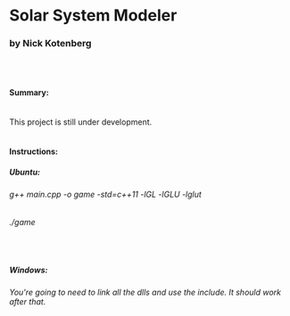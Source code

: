 <h1>Solar System Modeler</h1>
<h3>by Nick Kotenberg</h3>
<br /><br />

<h4>Summary:</h4><br />
	This project is still under development.
<br /><br />
<h4>Instructions:</h4>
	<h5>Ubuntu:</h5>
		<h6>g++ main.cpp -o game -std=c++11 -lGL -lGLU -lglut</h6>
		<h6>./game</h6>
<br />
	<h5>Windows:</h5>
		<h6>You're going to need to link all the dlls and use the <Windows.h> include. It should work after that.</h6>